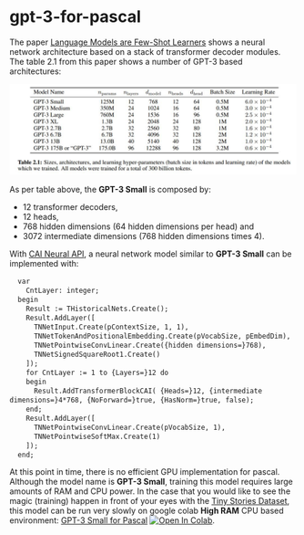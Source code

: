 # gpt-3-for-pascal
The paper [Language Models are Few-Shot Learners](https://arxiv.org/abs/2005.14165) shows a neural network architecture based on a stack of transformer decoder modules. The table 2.1 from this paper shows a number of GPT-3 based architectures:
<p><img src="img/GPT-3.jpg"></img></p>

As per table above, the **GPT-3 Small** is composed by:
- 12 transformer decoders,
- 12 heads, 
- 768 hidden dimensions (64 hidden dimensions per head) and 
- 3072 intermediate dimensions (768 hidden dimensions times 4).

With [CAI Neural API](https://github.com/joaopauloschuler/neural-api), a neural network model similar to **GPT-3 Small** can be implemented with:
```
  var
    CntLayer: integer;
  begin
    Result := THistoricalNets.Create();
    Result.AddLayer([
      TNNetInput.Create(pContextSize, 1, 1),
      TNNetTokenAndPositionalEmbedding.Create(pVocabSize, pEmbedDim),
      TNNetPointwiseConvLinear.Create({hidden dimensions=}768),
      TNNetSignedSquareRoot1.Create()
    ]);
    for CntLayer := 1 to {Layers=}12 do
    begin
      Result.AddTransformerBlockCAI( {Heads=}12, {intermediate dimensions=}4*768, {NoForward=}true, {HasNorm=}true, false);
    end;
    Result.AddLayer([
      TNNetPointwiseConvLinear.Create(pVocabSize, 1),
      TNNetPointwiseSoftMax.Create(1)
    ]);
  end;
```
At this point in time, there is no efficient GPU implementation for pascal. Although the model name is **GPT-3 Small**, training this model requires large amounts of RAM and CPU power. In the case that you would like to see the magic (training) happen in front of your eyes with the [Tiny Stories Dataset](https://huggingface.co/datasets/schuler/TinyStories4Pascal), this model can be run very slowly on google colab **High RAM** CPU based environment:  [GPT-3 Small for Pascal](https://colab.research.google.com/github/joaopauloschuler/gpt-3-for-pascal/blob/master/notebooks/gpt-3-for-pascal-v1.ipynb)  [![Open In Colab](https://colab.research.google.com/assets/colab-badge.svg)](https://colab.research.google.com/github/joaopauloschuler/gpt-3-for-pascal/blob/master/notebooks/gpt-3-for-pascal-v1.ipynb).

